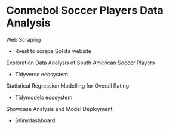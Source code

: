 # Conmebol Soccer Players Data Analysis

Web Scraping
- Rvest to scrape SoFifa website

Exploration Data Analysis of South American Soccer Players
- Tidyverse ecosystem

Statistical Regression Modelling for Overall Rating
- Tidymodels ecosystem

Showcase Analysis and Model Deployment
- Shinydashboard 
